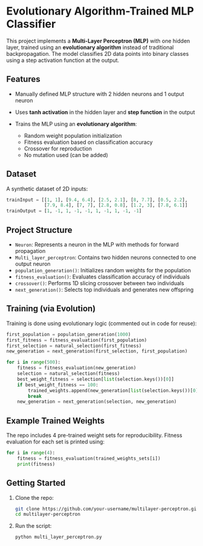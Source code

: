 # Evolutionary Algorithm-Trained MLP Classifier

This project implements a **Multi-Layer Perceptron (MLP)** with one hidden layer, trained using an **evolutionary algorithm** instead of traditional backpropagation. The model classifies 2D data points into binary classes using a step activation function at the output.

## Features

* Manually defined MLP structure with 2 hidden neurons and 1 output neuron
* Uses **tanh activation** in the hidden layer and **step function** in the output
* Trains the MLP using an **evolutionary algorithm**:

  * Random weight population initialization
  * Fitness evaluation based on classification accuracy
  * Crossover for reproduction
  * No mutation used (can be added)

## Dataset

A synthetic dataset of 2D inputs:

```python
trainInput = [[1, 1], [9.4, 6.4], [2.5, 2.1], [8, 7.7], [0.5, 2.2],
              [7.9, 8.4], [7, 7], [2.8, 0.8], [1.2, 3], [7.8, 6.1]]
trainOutput = [1, -1, 1, -1, -1, 1, -1, 1, -1, -1]
```

## Project Structure

* `Neuron`: Represents a neuron in the MLP with methods for forward propagation
* `Multi_layer_perceptron`: Contains two hidden neurons connected to one output neuron
* `population_generation()`: Initializes random weights for the population
* `fitness_evaluation()`: Evaluates classification accuracy of individuals
* `crossover()`: Performs 1D slicing crossover between two individuals
* `next_generation()`: Selects top individuals and generates new offspring

## Training (via Evolution)

Training is done using evolutionary logic (commented out in code for reuse):

```python
first_population = population_generation(1000)
first_fitness = fitness_evaluation(first_population)
first_selection = natural_selection(first_fitness)
new_generation = next_generation(first_selection, first_population)

for i in range(500):
    fitness = fitness_evaluation(new_generation)
    selection = natural_selection(fitness)
    best_weight_fitness = selection[list(selection.keys())[0]]
    if best_weight_fitness == 100:
        trained_weights.append(new_generation[list(selection.keys())[0]])
        break
    new_generation = next_generation(selection, new_generation)
```

## Example Trained Weights

The repo includes 4 pre-trained weight sets for reproducibility. Fitness evaluation for each set is printed using:

```python
for i in range(4):
    fitness = fitness_evaluation(trained_weights_sets[i])
    print(fitness)
```

## Getting Started

1. Clone the repo:

   ```bash
   git clone https://github.com/your-username/multilayer-perceptron.git
   cd multilayer-perceptron
   ```
2. Run the script:

   ```bash
   python multi_layer_perceptron.py
   ```
